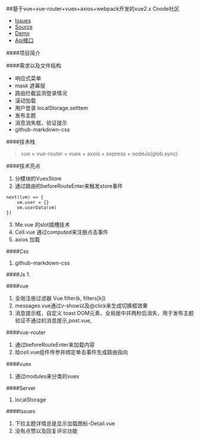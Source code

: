 ##基于vue+vue-router+vuex+axios+webpack开发的vue2.x Cnode社区
- [Issues]()
- [Source](https://github.com/vincentSea/vue2.x-Cnode)
- [Demo]()
- [Api接口](https://cnodejs.org/api)

####项目简介
> 

####需求以及文件结构
* 响应式菜单
* mask 遮幕层
* 路由拦截监测登录情况
* 滚动加载
* 用户登录 localStorage.setItem
* 发布主题
* 消息消失框，验证提示
* github-markdown-css


####技术栈
> vue + vue-router + vuex + axois + express + nodeJs(glob.sync)

####技术亮点
1. 分模块的VuexStore
2. 通过路由的beforeRouteEnter来触发store事件

```
next((vm) => {
	vm.user = {}
	vm.userData(vm)
})
```
3. Me.vue 的slot插槽技术
4. Cell.vue 通过computed来注册点击事件
5. axios 加载



####Css
1. github-markdown-css

####Js
1. 

####vue
1. 全局注册过滤器  Vue.filter(k, filters[k])
2. messages.vue通过v-show以及@click来生成切换框效果 
3. 消息提示框，自定义 toast DOM元素，全局居中并两秒后消失，用于发布主题验证不通过的消息提示,post.vue,


####vue-router
1. 通过beforeRouteEnter来加载内容
2. 给cell.vue组件传参并绑定单击事件生成路由指向

####vuex
1. 通过modules来分类的vuex


####Server
1. localStorage


####Issues
1. 下拉主题详情总是显示加载图标-Detail.vue
2. 没有点赞以及回复评论功能
